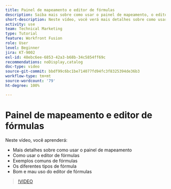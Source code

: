 ```yaml
---
title: Painel de mapeamento e editor de fórmulas
description: Saiba mais sobre como usar o painel de mapeamento, o editor de fórmulas e veja exemplos de fórmulas comuns no  [!DNL Adobe Workfront Fusion].
short-description: Neste vídeo, você verá mais detalhes sobre como usar o painel de mapeamento e o editor de fórmulas.
activity: use
team: Technical Marketing
type: Tutorial
feature: Workfront Fusion
role: User
level: Beginner
jira: KT-9002
exl-id: 48ebc6ee-6853-42a3-b68b-34c5854ff69c
recommendations: noDisplay,catalog
doc-type: video
source-git-commit: bbdf99c6bc1be714077fd94fc3f8325394de36b3
workflow-type: tm+mt
source-wordcount: '79'
ht-degree: 100%

---
```


# Painel de mapeamento e editor de fórmulas

Neste vídeo, você aprenderá:

* Mais detalhes sobre como usar o painel de mapeamento
* Como usar o editor de fórmulas
* Exemplos comuns de fórmulas
* Os diferentes tipos de fórmula
* Bom e mau uso do editor de fórmulas

>[!VIDEO](https://video.tv.adobe.com/v/335262/?quality=12&learn=on&enablevpops=1)
